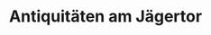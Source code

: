 ---
title: "Antiquitäten am Jägertor"
url: /potsdam/antiquitaeten-am-jaegertor/
shop: Antiquitäten
---